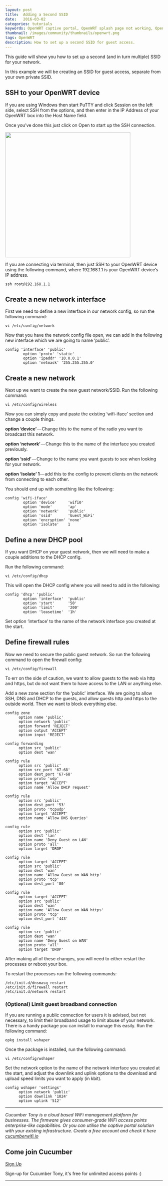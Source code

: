 ```yaml
---
layout: post
title:  Adding a Second SSID
date:   2016-03-02
categories: tutorials
keywords: OpenWRT captive portal, OpenWRT splash page not working, OpenWRT splash page template, OpenWRT splash page free, OpenWRT splash page html, OpenWRT splash page hosting, OpenMesh captive portal, OpenMesh splash page not working, OpenMesh splash page template, OpenMesh splash page free, OpenMesh splash page html, OpenMesh splash page hosting, DD-WRT
thumbnail: /images/community/thumbnails/openwrt.png
tags: OpenWRT
description: How to set up a second SSID for guest access.
---
```


This guide will show you how to set up a second (and in turn multiple) SSID for your network.

In this example we will be creating an SSID for guest access, separate from your own private SSID.

## SSH to your OpenWRT device

If you are using Windows then start PuTTY and click Session on the left side, select SSH from the options, and then enter in the IP Address of your OpenWRT box into the Host Name field.

Once you’ve done this just click on Open to start up the SSH connection.

<div class="text-center">
  <img src="/images/community/tutorials/openwrt/puttyconfig.png" width="400px">
</div>

If you are connecting via terminal, then just SSH to your OpenWRT device using the following command, where 192.168.1.1 is your OpenWRT device’s IP address.

`ssh root@192.168.1.1`

## Create a new network interface

First we need to define a new interface in our network config, so run the following command:

`vi /etc/config/network`

Now that you have the network config file open, we can add in the following new interface which we are going to name ‘public’.

    config 'interface' 'public'
            option 'proto' 'static'
            option 'ipaddr' '10.0.0.1'
            option 'netmask' '255.255.255.0'

## Create a new network

Next up we want to create the new guest network/SSID. Run the following command:

`vi /etc/config/wireless`

Now you can simply copy and paste the existing ‘wifi-iface’ section and change a couple things.

**option ‘device’** — Change this to the name of the radio you want to broadcast this network.

**option ‘network’** — Change this to the name of the interface you created previously.

**option ‘ssid’** — Change to the name you want guests to see when looking for your network.

**option ‘isolate’ 1** — add this to the config to prevent clients on the network from connecting to each other.

You should end up with something like the following:

    config 'wifi-iface'
            option 'device'     'wifi0'
            option 'mode'       'ap'
            option 'network'    'public'
            option 'ssid'       'Guest_WiFi'
            option 'encryption' 'none'
            option 'isolate'    1

## Define a new DHCP pool

If you want DHCP on your guest network, then we will need to make a couple additions to the DHCP config.

Run the following command:

`vi /etc/config/dhcp`

This will open the DHCP config where you will need to add in the following:

    config 'dhcp' 'public'
            option 'interface'  'public'
            option 'start'      '50'
            option 'limit'      '200'
            option 'leasetime'  '1h'

Set option ‘interface’ to the name of the network interface you created at the start.

## Define firewall rules

Now we need to secure the public guest network. So run the following command to open the firewall config:

`vi /etc/config/firewall`

To err on the side of caution, we want to allow guests to the web via http and https, but do not want them to have access to the LAN or anything else.

Add a new zone section for the ‘public’ interface. We are going to allow SSH, DNS and DHCP to the guests, and allow guests http and https to the outside world. Then we want to block everything else.

    config zone                                     
          option name 'public'                 
          option network 'public'              
          option forward 'REJECT'             
          option output 'ACCEPT'              
          option input 'REJECT'

    config forwarding                               
          option src 'public'                  
          option dest 'wan'

    config rule                                     
          option src 'public'                      
          option src_port '67-68'                 
          option dest_port '67-68'                
          option proto 'udp'                      
          option target 'ACCEPT'                  
          option name 'Allow DHCP request'        

    config rule                                     
          option src 'public'                      
          option dest_port '53'                   
          option proto 'tcpudp'                   
          option target 'ACCEPT'                  
          option name 'Allow DNS Queries'         

    config rule                                     
          option src 'public'                      
          option dest 'lan'                       
          option name 'Deny Guest on LAN'        
          option proto 'all'                      
          option target 'DROP'                    

    config rule                                     
          option target 'ACCEPT'                  
          option src 'public'                      
          option dest 'wan'                       
          option name 'Allow Guest on WAN http'      
          option proto 'tcp'                      
          option dest_port '80'                   

    config rule                                 
          option target 'ACCEPT'              
          option src 'public'                  
          option dest 'wan'                      
          option name 'Allow Guest on WAN https'  
          option proto 'tcp'                  
          option dest_port '443'

    config rule                                     
          option src 'public'                      
          option dest 'wan'                       
          option name 'Deny Guest on WAN'
          option proto 'all'                  
          option target 'DROP'

After making all of these changes, you will need to either restart the processes or reboot your box.

To restart the processes run the following commands:

    /etc/init.d/dnsmasq restart
    /etc/init.d/firewall restart
    /etc/init.d/network restart

### (Optional) Limit guest broadband connection

If you are running a public connection for users it is advised, but not necessary, to limit their broadband usage to limit abuse of your network.
There is a handy package you can install to manage this easily. Run the following command:

`opkg install wshaper`

Once the package is installed, run the following command:

`vi /etc/config/wshaper`

Set the network option to the name of the network interface you created at the start, and adjust the downlink and uplink options to the download and upload speed limits you want to apply (in kbit).

    config wshaper 'settings'
          option network 'public'
          option downlink '1024'
          option uplink '512'

<hr>

*Cucumber Tony is a cloud based WiFi management platform for businesses. The firmware gives consumer-grade WiFi access points enterprise-like capabilities. Or you can utilise the captive portal solution with your existing infrastructure. Create a free account and check it here <a href="https://cucumberwifi.io">cucumberwifi.io</a>*


<div class="text-center">

<h2>Come join Cucumber</h2>

<a href="https://my.ctapp.io/#/create" class="button success dst">Sign Up</a><br>

<p>Sign-up for Cucumber Tony, it's free for unlimited access points :)</p>

<hr>

</div>
